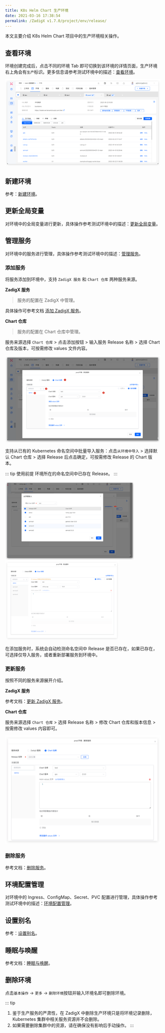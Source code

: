 ```yaml
---
title: K8s Helm Chart 生产环境
date: 2021-03-16 17:38:54
permalink: /ZadigX v1.7.0/project/env/release/
---
```


本文主要介绍 K8s Helm Chart 项目中的生产环境相关操作。

## 查看环境

环境创建完成后，点击不同的环境 Tab 即可切换到该环境的详情页面，生产环境右上角会有`生产`标识。更多信息请参考测试环境中的描述：[查看环境](/ZadigX%20v1.7.0/project/env/helm/chart/#查看环境)。

![环境详情](../../../_images/show_helm_chart_prod_env.png)

## 新建环境

参考：[新建环境](/ZadigX%20v1.7.0/project/prod/env/k8s/#新建环境)。

## 更新全局变量

对环境中的全局变量进行更新，具体操作参考测试环境中的描述：[更新全局变量](/ZadigX%20v1.7.0/project/env/helm/chart/#更新全局变量)。

## 管理服务

对环境中的服务进行管理，具体操作参考测试环境中的描述：[管理服务](/ZadigX%20v1.7.0/project/env/helm/chart/#管理服务)。

### 添加服务

将服务添加到环境中，支持 `ZadigX 服务` 和 `Chart 仓库` 两种服务来源。

**ZadigX 服务**

> 服务的配置在 ZadigX 中管理。

具体操作可参考文档 [添加 ZadigX 服务](/ZadigX%20v1.7.0/project/env/helm/chart/#添加服务)。

**Chart 仓库**

> 服务的配置在 Chart 仓库中管理。

服务来源选择 `Chart 仓库` > 点击添加按钮 > 输入服务 Release 名称 > 选择 Chart 仓库及版本，可按需修改 values 文件内容。

![管理服务](../../../_images/add_helm_chart_service_by_chart_0.png)

支持从已有的 Kubernetes 命名空间中批量导入服务：点击`从环境中导入` > 选择默认 Chart 仓库 > 选择 Release 后点击确定，可按需修改 Release 的 Chart 版本。

::: tip 使用前提
环境所在的命名空间中已存在 Release。
:::

<img src="../../../_images/add_helm_chart_service_by_chart_2.png" width="420">
<img src="../../../_images/add_helm_chart_service_by_chart_4.png" width="370">

在添加服务时，系统会自动检测命名空间中 Release 是否已存在，如果已存在，可选择仅导入服务，或者重新部署服务到环境中。

### 更新服务

按照不同的服务来源展开介绍。

**ZadigX 服务**

参考文档：[更新 ZadigX 服务](/ZadigX%20v1.7.0/project/env/helm/chart/#更新服务)。

**Chart 仓库**

服务来源选择 `Chart 仓库` > 选择 Release 名称 > 修改 Chart 仓库和版本信息 > 按需修改 values 内容即可。

![管理服务](../../../_images/update_helm_chart_service_by_chart.png)

### 删除服务

参考文档：[删除服务](/ZadigX%20v1.7.0/project/env/helm/chart/#删除服务)。

## 环境配置管理

对环境中的 Ingress、ConfigMap、Secret、PVC 配置进行管理，具体操作参考测试环境中的描述：[环境配置管理](/ZadigX%20v1.7.0/project/env/helm/chart/#环境配置管理)。

## 设置别名

参考：[设置别名](/ZadigX%20v1.7.0/project/prod/env/k8s/#设置别名)。

## 睡眠与唤醒

参考文档：[睡眠与唤醒](/ZadigX%20v1.7.0/project/env/k8s/#睡眠与唤醒)。

## 删除环境

点击`基本操作` -> `更多` -> `删除环境`按钮并输入环境名即可删除环境。

::: tip
1. 鉴于生产服务的严肃性，在 ZadigX 中删除生产环境只是将环境记录删除，Kubernetes 集群中相关服务资源并不会删除。
2. 如果需要删除集群中的资源，请在确保没有影响后手动操作。
:::

